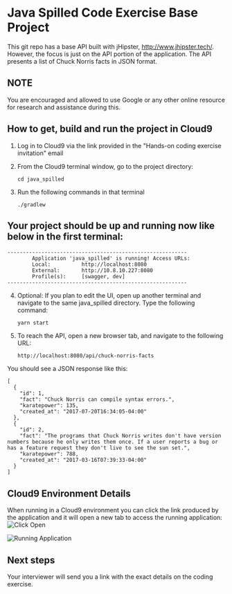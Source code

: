 # Java Spilled Code Exercise Base Project

This git repo has a base API built with jHipster, http://www.jhipster.tech/. However, the focus is just on the API portion of the application. The API presents a list of Chuck Norris facts in JSON format.

## NOTE

You are encouraged and allowed to use Google or any other online resource for research and assistance during this.

## How to get, build and run the project in Cloud9

1. Log in to Cloud9 via the link provided in the "Hands-on coding exercise invitation" email

2. From the Cloud9 terminal window, go to the project directory:

     `cd java_spilled`

3. Run the following commands in that terminal

    `./gradlew`

## Your project should be up and running now like below in the first terminal:

```
----------------------------------------------------------
        Application 'java_spilled' is running! Access URLs:
        Local:          http://localhost:8080
        External:       http://10.8.10.227:8080
        Profile(s):     [swagger, dev]
----------------------------------------------------------
```

4. Optional: If you plan to edit the UI, open up another terminal and navigate to the same java_spilled directory. Type the following command:

    `yarn start`

5. To reach the API, open a new browser tab, and navigate to the following URL:

      `http://localhost:8080/api/chuck-norris-facts`

You should see a JSON response like this:

```
[
  {
    "id": 1,
    "fact": "Chuck Norris can compile syntax errors.",
    "karatepower": 135,
    "created_at": "2017-07-20T16:34:05-04:00"
  },
  {
    "id": 2,
    "fact": "The programs that Chuck Norris writes don't have version numbers because he only writes them once. If a user reports a bug or has a feature request they don't live to see the sun set.",
    "karatepower": 788,
    "created_at": "2017-03-16T07:39:33-04:00"
  }
]
```

## Cloud9 Environment Details

When running in a Cloud9 environment you can click the link produced by the application and it will open a new tab to access the running application:
![Click Open](https://s3.amazonaws.com/uploads.hipchat.com/23379/4762553/mp65ifW3E6PaRWg/Screenshot%202018-03-07%2012.13.38.png)

![Running Application](https://s3.amazonaws.com/uploads.hipchat.com/23379/4762553/GcSEzDKz4Ilh8ln/Screenshot%202018-03-07%2012.16.28.png)


## Next steps

Your interviewer will send you a link with the exact details on the coding exercise.



